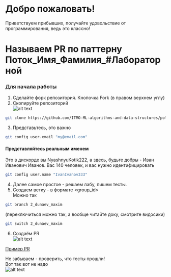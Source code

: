 # Добро пожаловать!  

Приветствуем прибывших, получайте удовольствие от программирования, ведь это классно!

# Называем PR по паттерну Поток_Имя_Фамилия_#Лабораторной

### Для начала работы
1. Сделайте форк репозитория. Кнопочка Fork (в правом верхнем углу) 
2. Скопируйте репозиторий   
![alt text](imgs/copy_repo.png)  

```bash
git clone https://github.com/ITMO-ML-algorithms-and-data-structures/polygon.git
```  

3. Представьтесь, это важно
```bash
git config user.email "my@email.com"
```

#### Представляйтесь реальным именем
Это в дискорде вы NyashnyuKotik222, а здесь, будьте добры - Иван Иванович Иванов. Вас 140 человек, и вас нужно идентифицировать
```bash
git config user.name "IvanIvanov333"
```

4. Далее самое простое - решаем лабу, пишем тесты.    
5. Создаем ветку - в формате <group_id>_<surname>_<name>  
Можно так
```bash
git branch 2_dunaev_maxim 
```
(переключиться можно так, а вообще читайте доку, смотрите видосики)   
```bash
git switch 2_dunaev_maxim 
```
6. Создаём PR  
![alt text](./imgs/create_pull_request.png)

[Пример PR](https://github.com/ITMO-ML-algorithms-and-data-structures/polygon/pull/2)

Не забываем - проверить, что тесты прошли!  
Вот так вот не надо  
![alt text](imgs/ci_fail.png)
